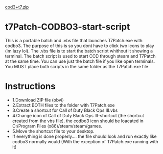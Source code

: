 [cod3+t7.zip](https://github.com/user-attachments/files/16738235/cod3%2Bt7.zip)
# t7Patch-CODBO3-start-script
This is a portable batch and .vbs file that launches T7Patch.exe with codbo3.
The purpose of this is so you dont have to click two icons to play (im lazy lol).
The .vbs file is to start the batch script whithout it showing a terminal.
The batch script is used to start COD through steam and T7Patch at the same time. You can use just the batch file if you like open terminals. 
You MUST place both scripts in the same folder as the T7Patch exe file


#                                                             Instructions
- 1.Download ZIP file (obvi)
- 2.Extract BOTH files to the folder with T7Patch.exe
- 3.Create a shortcut for Call of Duty Black Ops III.vbs
- 4.Change icon of Call of Duty Black Ops III-shortcut (the shortcut created from the vbs file). the codbo3 icon should be loacated in C:/Program Files (x86)/steam/steam/games.
- 5.Move the shortcut file to your desktop. 
- If everything is done properly.... the file should look and run exactly like codbo3 normally would (With the exception of T7Patch.exe running with it) 

